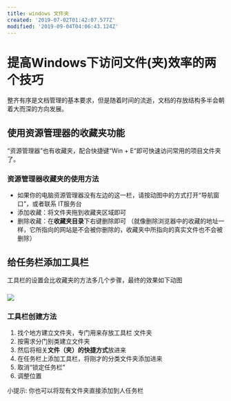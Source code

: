 ```yaml
---
title: windows 文件夹
created: '2019-07-02T01:42:07.577Z'
modified: '2019-09-04T04:06:43.124Z'
---
```


# 提高Windows下访问文件(夹)效率的两个技巧

整齐有序是文档管理的基本要求，但是随着时间的流逝，文档的存放结构多半会朝着大而深的方向发展。

## 使用资源管理器的收藏夹功能

“资源管理器”也有收藏夹，配合快捷键“Win + E“即可快速访问常用的项目文件夹了。

### 资源管理器收藏夹的使用方法

*   如果你的电脑资源管理器没有左边的这一栏，请按动图中的方式打开“导航窗口”，或者联系 IT服务台
*   添加收藏：将文件夹拖到收藏夹区域即可
*   删除收藏：在**收藏夹目录**下右键删除即可
    （就像删除浏览器中的收藏的地址一样，它所指向的网站是不会被你删除的，收藏夹中所指向的真实文件也不会被删除）

## 给任务栏添加工具栏

工具栏的设置会比收藏夹的方法多几个步骤，最终的效果如下动图

### ![](http://owa.sodexo-cn.com/blog/wp-content/uploads/2017/06/windows-short-way-2.gif)

### 工具栏创建方法

1.  找个地方建立文件夹，专门用来存放工具栏 文件夹
2.  按需求分门别类建立文件夹
3.  然后将相关**文件（夹）的快捷方式**放进来
4.  在任务栏上添加工具栏，将刚才的分类文件夹添加进来
5.  取消“锁定任务栏”
6.  调整位置

小提示: 你也可以将现有文件夹直接添加到人任务栏
